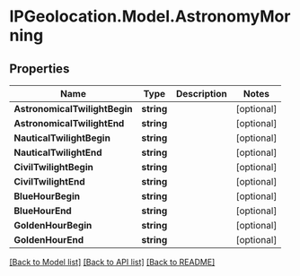 # IPGeolocation.Model.AstronomyMorning

## Properties

Name | Type | Description | Notes
------------ | ------------- | ------------- | -------------
**AstronomicalTwilightBegin** | **string** |  | [optional] 
**AstronomicalTwilightEnd** | **string** |  | [optional] 
**NauticalTwilightBegin** | **string** |  | [optional] 
**NauticalTwilightEnd** | **string** |  | [optional] 
**CivilTwilightBegin** | **string** |  | [optional] 
**CivilTwilightEnd** | **string** |  | [optional] 
**BlueHourBegin** | **string** |  | [optional] 
**BlueHourEnd** | **string** |  | [optional] 
**GoldenHourBegin** | **string** |  | [optional] 
**GoldenHourEnd** | **string** |  | [optional] 

[[Back to Model list]](../../README.md#documentation-for-models) [[Back to API list]](../../README.md#documentation-for-api-endpoints) [[Back to README]](../../README.md)

